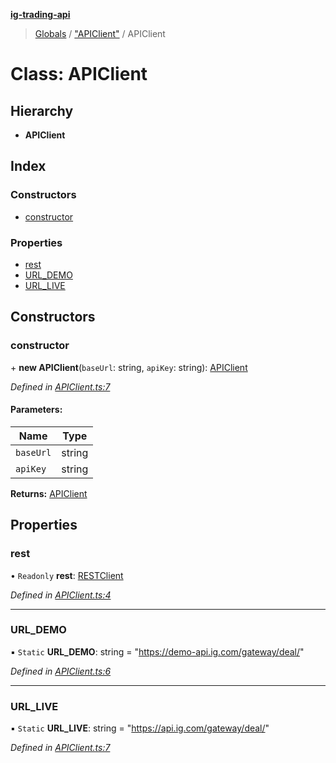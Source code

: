 **[ig-trading-api](../README.md)**

> [Globals](../globals.md) / ["APIClient"](../modules/_apiclient_.md) / APIClient

# Class: APIClient

## Hierarchy

* **APIClient**

## Index

### Constructors

* [constructor](_apiclient_.apiclient.md#constructor)

### Properties

* [rest](_apiclient_.apiclient.md#rest)
* [URL\_DEMO](_apiclient_.apiclient.md#url_demo)
* [URL\_LIVE](_apiclient_.apiclient.md#url_live)

## Constructors

### constructor

\+ **new APIClient**(`baseUrl`: string, `apiKey`: string): [APIClient](_apiclient_.apiclient.md)

*Defined in [APIClient.ts:7](https://github.com/bennycode/ig-trading-api/blob/609342c/src/APIClient.ts#L7)*

#### Parameters:

Name | Type |
------ | ------ |
`baseUrl` | string |
`apiKey` | string |

**Returns:** [APIClient](_apiclient_.apiclient.md)

## Properties

### rest

• `Readonly` **rest**: [RESTClient](_client_restclient_.restclient.md)

*Defined in [APIClient.ts:4](https://github.com/bennycode/ig-trading-api/blob/609342c/src/APIClient.ts#L4)*

___

### URL\_DEMO

▪ `Static` **URL\_DEMO**: string = "https://demo-api.ig.com/gateway/deal/"

*Defined in [APIClient.ts:6](https://github.com/bennycode/ig-trading-api/blob/609342c/src/APIClient.ts#L6)*

___

### URL\_LIVE

▪ `Static` **URL\_LIVE**: string = "https://api.ig.com/gateway/deal/"

*Defined in [APIClient.ts:7](https://github.com/bennycode/ig-trading-api/blob/609342c/src/APIClient.ts#L7)*
